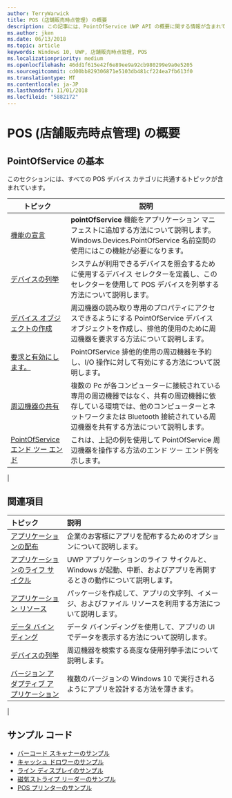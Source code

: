 ```yaml
---
author: TerryWarwick
title: POS (店舗販売時点管理) の概要
description: この記事には、PointOfService UWP API の概要に関する情報が含まれています。
ms.author: jken
ms.date: 06/13/2018
ms.topic: article
keywords: Windows 10, UWP, 店舗販売時点管理, POS
ms.localizationpriority: medium
ms.openlocfilehash: 46dd1f615e42f6e89ee9a92cb980299e9a0e5205
ms.sourcegitcommit: cd00bb829306871e5103db481cf224ea7fb613f0
ms.translationtype: MT
ms.contentlocale: ja-JP
ms.lasthandoff: 11/01/2018
ms.locfileid: "5882172"
---
```

# <a name="getting-started-with-point-of-service"></a>POS (店舗販売時点管理) の概要

## <a name="pointofservice-basics"></a>PointOfService の基本

このセクションには、すべての POS デバイス カテゴリに共通するトピックが含まれています。

|トピック |説明 |
|------|------------|
| [機能の宣言](pos-basics-capability.md)      | **pointOfService** 機能をアプリケーション マニフェストに追加する方法について説明します。  Windows.Devices.PointOfService 名前空間の使用にはこの機能が必要になります。  |
| [デバイスの列挙](pos-basics-enumerating.md)        | システムが利用できるデバイスを照会するために使用するデバイス セレクターを定義し、このセレクターを使用して POS デバイスを列挙する方法について説明します。  |
| [デバイス オブジェクトの作成](pos-basics-deviceobject.md)  | 周辺機器の読み取り専用のプロパティにアクセスできるようにする PointOfService デバイス オブジェクトを作成し、排他的使用のために周辺機器を要求する方法について説明します。 |
| [要求と有効にします。 ](pos-basics-claim.md)  | PointOfService 排他的使用の周辺機器を予約し、I/O 操作に対して有効にする方法について説明します。  |
| [周辺機器の共有](pos-basics-sharing.md) | 複数の Pc が各コンピューターに接続されている専用の周辺機器ではなく、共有の周辺機器に依存している環境では、他のコンピューターとネットワークまたは Bluetooth 接続されている周辺機器を共有する方法について説明します。
| [PointOfService エンド ツー エンド](pos-get-started.md)  | これは、上記の例を使用して PointOfService 周辺機器を操作する方法のエンド ツー エンド例を示します。 |
|

## <a name="see-also"></a>関連項目

| トピック   | 説明 |
|:--------|:------------|
| [アプリケーションの配布](../publish/distribute-lob-apps-to-enterprises.md) | 企業のお客様にアプリを配布するためのオプションについて説明します。 |
| [アプリケーションのライフ サイクル](../launch-resume/app-lifecycle.md) | UWP アプリケーションのライフ サイクルと、Windows が起動、中断、およびアプリを再開するときの動作について説明します。 |
| [アプリケーション リソース](../app-resources/index.md) | パッケージを作成して、アプリの文字列、イメージ、およびファイル リソースを利用する方法について説明します。 |
| [データ バインディング](../data-binding/index.md) | データ バインディングを使用して、アプリの UI でデータを表示する方法について説明します。 |
| [デバイスの列挙](enumerate-devices.md) | 周辺機器を検索する高度な使用列挙手法について説明します。|
| [バージョン アダプティブ アプリケーション](../debug-test-perf/version-adaptive-apps.md) | 複数のバージョンの Windows 10 で実行されるようにアプリを設計する方法を薄きます。|
|


## <a name="sample-code"></a>サンプル コード
+ [バーコード スキャナーのサンプル](https://github.com/Microsoft/Windows-universal-samples/tree/master/Samples/BarcodeScanner)
+ [キャッシュ ドロワーのサンプル]( https://github.com/Microsoft/Windows-universal-samples/tree/master/Samples/CashDrawer)
+ [ライン ディスプレイのサンプル](https://github.com/Microsoft/Windows-universal-samples/tree/master/Samples/LineDisplay)
+ [磁気ストライプ リーダーのサンプル](https://github.com/Microsoft/Windows-universal-samples/tree/master/Samples/MagneticStripeReader)
+ [POS プリンターのサンプル](https://github.com/Microsoft/Windows-universal-samples/tree/master/Samples/PosPrinter)

